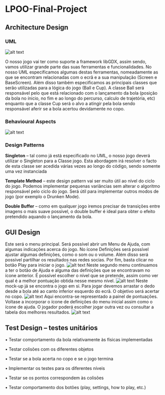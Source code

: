 # LPOO-Final-Project

## Architecture Design

### UML

![alt text](https://github.com/dolfander/LPOO-Final-Project/blob/master/ImagesREADME/uml.png "Logo Title Text 1")

O nosso jogo vai ter como suporte a framework libGDX, assim sendo, vamos utilizar grande parte das suas ferramentas e funcionalidades. No nosso UML especificamos algumas destas ferramentas, nomeadamente as que se encontram relacionadas com o ecrã e a sua manipulação (Screen e BaseScreen). Além disso também especificamos as principais classes que serão utilizadas para a lógica do jogo (Ball e Cup). A classe Ball será responsável pelo que está relacionado com o lançamento da bola (posição da bola no ínicio, no fim e ao longo do percurso, calculo de trajetória, etc) enquanto que a classe Cup será o alvo a atingir pela bola sendo responsável aferir se a bola acertou devidamente no copo.

### Behavioural Aspects

![alt text](https://github.com/dolfander/LPOO-Final-Project/blob/master/ImagesREADME/bahaviour.png "Logo Title Text 2")

### Design Patterns

**Singleton** – tal como já está especificado no UML, o nosso jogo deverá utilizar o Singleton para
a Classe jogo. Esta abordagem irá resolver o facto de esta classe ser acedida várias vezes ao
longo do código, sendo somente uma vez instanciada

**Template Method** – este design pattern vai ser muito útil ao nível do ciclo do jogo. Podemos
implementar pequenas variâncias sem alterar o algoritmo responsável pelo ciclo do jogo. Será
útil para implementar outros modos de jogo (por exemplo o Drunken Mode).

**Double Buffer** – como em qualquer jogo iremos precisar de transições entre imagens o mais
suave possível, o double buffer é ideal para obter o efeito pretendido aquando o lançamento
da bola.

## GUI Design

Este será o menu principal. Será possível abrir um Menu de Ajuda, com algumas indicações acerca do jogo. No ícone Definições será possível ajustar algumas definições, como o som ou o volume. Além disso será possível partilhar os resultados nas redes socias. Por fim, basta clicar no botão Play para iniciar o jogo.
![alt text](https://github.com/dolfander/LPOO-Final-Project/blob/master/ImagesREADME/play.png "Logo Title Text 3")
Neste segundo menu
continuamos a ter o botão de
Ajuda e alguma das definições
que se encontravam no ícone
anterior. É possível escolher o
nível que se pretende, assim
como ver qual é a melhor
pontuação obtida nesse mesmo
nível.
![alt text](https://github.com/dolfander/LPOO-Final-Project/blob/master/ImagesREADME/chooseLevel.png "Logo Title Text 4")
Neste mock-up já se encontra
o jogo em si. Para jogar
devemos arrastar o dedo
desde a bola até ao canto
inferior esquerdo do ecrã. O
objetivo será acertar no copo.
![alt text](https://github.com/dolfander/LPOO-Final-Project/blob/master/ImagesREADME/game.png "Logo Title Text 5")
Aqui encontra-se representado
a painel de pontuações. Voltase
a incorporar o ícone de
definições do menu inicial
assim como o ícone de ajuda. O
jogador poderá escolher jogar
outra vez ou consultar a tabela
dos melhores resultados.
![alt text](https://github.com/dolfander/LPOO-Final-Project/blob/master/ImagesREADME/score.png "Logo Title Text 6")
## Test Design – testes unitários

• Testar comportamento da bola relativamente às físicas implementadas

• Testar colisões com os diferentes objetos

• Testar se a bola acerta no copo e se o jogo termina

• Implementar os testes para os diferentes níveis

• Testar se os pontos correspondem às colisões

• Testar comportamento dos botões (play, settings, how to play, etc.)
